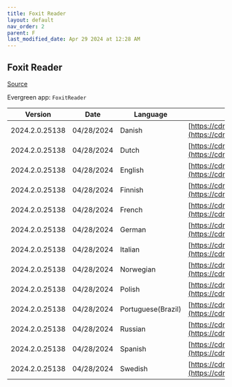 ```yaml
---
title: Foxit Reader
layout: default
nav_order: 2
parent: F
last_modified_date: Apr 29 2024 at 12:28 AM
---
```


## Foxit Reader

[Source](https://www.foxitsoftware.com/pdf-reader/)

Evergreen app: `FoxitReader`

| Version        | Date       | Language           | URI                                                                                                                                                                                                              |
| -------------- | ---------- | ------------------ | ---------------------------------------------------------------------------------------------------------------------------------------------------------------------------------------------------------------- |
| 2024.2.0.25138 | 04/28/2024 | Danish             | [https://cdn01.foxitsoftware.com/product/reader/desktop/win/2024.2.0/FoxitPDFReader20242_L10N_Setup.msi](https://cdn01.foxitsoftware.com/product/reader/desktop/win/2024.2.0/FoxitPDFReader20242_L10N_Setup.msi) |
| 2024.2.0.25138 | 04/28/2024 | Dutch              | [https://cdn01.foxitsoftware.com/product/reader/desktop/win/2024.2.0/FoxitPDFReader20242_L10N_Setup.msi](https://cdn01.foxitsoftware.com/product/reader/desktop/win/2024.2.0/FoxitPDFReader20242_L10N_Setup.msi) |
| 2024.2.0.25138 | 04/28/2024 | English            | [https://cdn01.foxitsoftware.com/product/reader/desktop/win/2024.2.0/FoxitPDFReader20242_enu_Setup.msi](https://cdn01.foxitsoftware.com/product/reader/desktop/win/2024.2.0/FoxitPDFReader20242_enu_Setup.msi)   |
| 2024.2.0.25138 | 04/28/2024 | Finnish            | [https://cdn01.foxitsoftware.com/product/reader/desktop/win/2024.2.0/FoxitPDFReader20242_L10N_Setup.msi](https://cdn01.foxitsoftware.com/product/reader/desktop/win/2024.2.0/FoxitPDFReader20242_L10N_Setup.msi) |
| 2024.2.0.25138 | 04/28/2024 | French             | [https://cdn01.foxitsoftware.com/product/reader/desktop/win/2024.2.0/FoxitPDFReader20242_L10N_Setup.msi](https://cdn01.foxitsoftware.com/product/reader/desktop/win/2024.2.0/FoxitPDFReader20242_L10N_Setup.msi) |
| 2024.2.0.25138 | 04/28/2024 | German             | [https://cdn01.foxitsoftware.com/product/reader/desktop/win/2024.2.0/FoxitPDFReader20242_L10N_Setup.msi](https://cdn01.foxitsoftware.com/product/reader/desktop/win/2024.2.0/FoxitPDFReader20242_L10N_Setup.msi) |
| 2024.2.0.25138 | 04/28/2024 | Italian            | [https://cdn01.foxitsoftware.com/product/reader/desktop/win/2024.2.0/FoxitPDFReader20242_L10N_Setup.msi](https://cdn01.foxitsoftware.com/product/reader/desktop/win/2024.2.0/FoxitPDFReader20242_L10N_Setup.msi) |
| 2024.2.0.25138 | 04/28/2024 | Norwegian          | [https://cdn01.foxitsoftware.com/product/reader/desktop/win/2024.2.0/FoxitPDFReader20242_L10N_Setup.msi](https://cdn01.foxitsoftware.com/product/reader/desktop/win/2024.2.0/FoxitPDFReader20242_L10N_Setup.msi) |
| 2024.2.0.25138 | 04/28/2024 | Polish             | [https://cdn01.foxitsoftware.com/product/reader/desktop/win/2024.2.0/FoxitPDFReader20242_L10N_Setup.msi](https://cdn01.foxitsoftware.com/product/reader/desktop/win/2024.2.0/FoxitPDFReader20242_L10N_Setup.msi) |
| 2024.2.0.25138 | 04/28/2024 | Portuguese(Brazil) | [https://cdn01.foxitsoftware.com/product/reader/desktop/win/2024.2.0/FoxitPDFReader20242_L10N_Setup.msi](https://cdn01.foxitsoftware.com/product/reader/desktop/win/2024.2.0/FoxitPDFReader20242_L10N_Setup.msi) |
| 2024.2.0.25138 | 04/28/2024 | Russian            | [https://cdn01.foxitsoftware.com/product/reader/desktop/win/2024.2.0/FoxitPDFReader20242_L10N_Setup.msi](https://cdn01.foxitsoftware.com/product/reader/desktop/win/2024.2.0/FoxitPDFReader20242_L10N_Setup.msi) |
| 2024.2.0.25138 | 04/28/2024 | Spanish            | [https://cdn01.foxitsoftware.com/product/reader/desktop/win/2024.2.0/FoxitPDFReader20242_L10N_Setup.msi](https://cdn01.foxitsoftware.com/product/reader/desktop/win/2024.2.0/FoxitPDFReader20242_L10N_Setup.msi) |
| 2024.2.0.25138 | 04/28/2024 | Swedish            | [https://cdn01.foxitsoftware.com/product/reader/desktop/win/2024.2.0/FoxitPDFReader20242_L10N_Setup.msi](https://cdn01.foxitsoftware.com/product/reader/desktop/win/2024.2.0/FoxitPDFReader20242_L10N_Setup.msi) |
